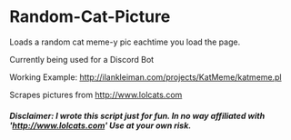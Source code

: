 # Random-Cat-Picture
Loads a random cat meme-y pic eachtime you load the page.

Currently being used for a Discord Bot

Working Example: http://ilankleiman.com/projects/KatMeme/katmeme.pl

Scrapes pictures from  http://www.lolcats.com

##### Disclaimer: I wrote this script just for fun. In no way affiliated with 'http://www.lolcats.com' Use at your own risk.
